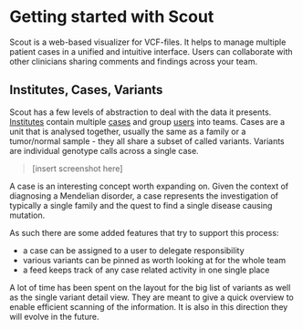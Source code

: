 # Getting started with Scout
Scout is a web-based visualizer for VCF-files. It helps to manage multiple patient cases in a unified and intuitive interface. Users can collaborate with other clinicians sharing comments and findings across your team.


## Institutes, Cases, Variants
Scout has a few levels of abstraction to deal with the data it presents. [Institutes](institutes.md) contain multiple [cases](cases.md) and group [users](users.md) into teams. Cases are a unit that is analysed together, usually the same as a family or a tumor/normal sample - they all share a subset of called variants. Variants are individual genotype calls across a single case.

> [insert screenshot here]

A case is an interesting concept worth expanding on. Given the context of diagnosing a Mendelian disorder, a case represents the investigation of typically a single family and the quest to find a single disease causing mutation.

As such there are some added features that try to support this process:

- a case can be assigned to a user to delegate responsibility
- various variants can be pinned as worth looking at for the whole team
- a feed keeps track of any case related activity in one single place

A lot of time has been spent on the layout for the big list of variants as well as the single variant detail view. They are meant to give a quick overview to enable efficient scanning of the information. It is also in this direction they will evolve in the future.

